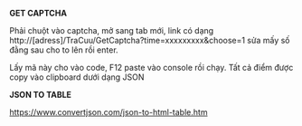**GET CAPTCHA**

Phải chuột vào captcha, mở sang tab mới, link có dạng
http://[adress]/TraCuu/GetCaptcha?time=xxxxxxxxx&choose=1
sửa mấy số đằng sau cho to lên rồi enter.

Lấy mã này cho vào code, F12 paste vào console rồi chạy. Tất cả điểm được copy vào clipboard dưới dạng JSON

**JSON TO TABLE**

https://www.convertjson.com/json-to-html-table.htm
